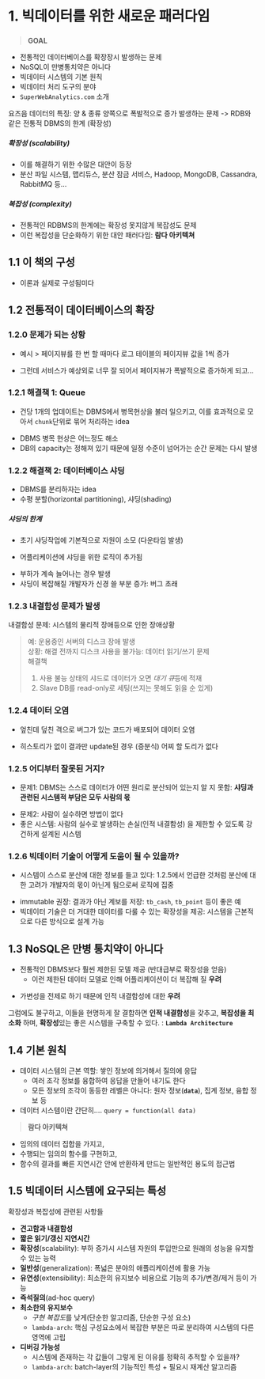 # 1. 빅데이터를 위한 새로운 패러다임
### 
> **GOAL**    
- 전통적인 데이터베이스를 확장장시 발생하는 문제  
- NoSQL이 만병통치약은 아니다 
- 빅데이터 시스템의 기본 원칙
- 빅데이터 처리 도구의 분야 
- `SuperWebAnalytics.com` 소개 

요즈음 데이터의 특징: 양 & 종류 양쪽으로 폭발적으로 증가 
발생하는 문제 -> RDB와 같은 전통적 DBMS의 한계 (확장성)

##### 확장성 (scalability)
- 이를 해결하기 위한 수많은 대안이 등장
- 분산 파일 시스템, 맵리듀스, 분산 잠금 서비스, Hadoop, MongoDB, Cassandra, RabbitMQ 등…

##### 복잡성 (complexity)
- 전통적인 RDBMS의 한계에는 확장성 못지않게 복잡성도 문제 
- 이런 복잡성을 단순화하기 위한 대안 패러다임: **람다 아키텍쳐**

## 1.1 이 책의 구성 
- 이론과 실제로 구성됨미다 

## 1.2 전통적이 데이터베이스의 확장 
### 1.2.0 문제가 되는 상황 
- 예시 > 페이지뷰를 한 번 할 때마다 로그 테이블의 페이지뷰 값을 1씩 증가
* 그런데 서비스가 예상외로 너무 잘 되어서 페이지뷰가 폭발적으로 증가하게 되고…

### 1.2.1 해결책 1: Queue
- 건당 1개의 업데이트는 DBMS에서 병목현상을 불러 일으키고, 이를 효과적으로 모아서  `chunk`단위로 묶어 처리하는 idea
* DBMS  병목 현상은 어느정도 해소
* DB의 capacity는 정해져 있기 때문에 일정 수준이 넘어가는 순간 문제는 다시 발생 

### 1.2.2 해결책 2: 데이터베이스 샤딩 
* DBMS를 분리하자는 idea 
* 수평 분할(horizontal partitioning), 샤딩(shading)

##### 샤딩의 한계
- 초기 샤딩작업에 기본적으로 자원이 소모 (다운타임 발생)
* 어플리케이션에 샤딩을 위한 로직이 추가됨 
- 부하가 계속 늘어나는 경우 발생
- 샤딩이 복잡해질 개발자가 신경 쓸 부분 증가: 버그 초래 

### 1.2.3 내결함성 문제가 발생 
내결함성 문제: 시스템의 물리적 장애등으로 인한 장애상황
> 예: 운용중인 서버의 디스크 장애 발생  
> 상황: 해결 전까지 디스크 사용을 불가능: 데이터 읽기/쓰기 문제   
> 해결책  
> 	1. 사용 불능 상태의 샤드로 데이터가 오면 *대기 큐*등에 적재  
> 	2. Slave DB를 read-only로 세팅(쓰지는 못해도 읽을 순 있게)  
 
### 1.2.4 데이터 오염
- 엎친데 덮친 격으로 버그가 있는 코드가 배포되어 데이터 오염 
* 히스토리가 없이 결과만 update된 경우 (증분식) 어찌 할 도리가 없다

### 1.2.5 어디부터 잘못된 거지? 
- 문제1: DBMS는 스스로 데이터가 어떤 원리로 분산되어 있는지 알 지 못함: **샤딩과 관련된 시스템적 부담은 모두 사람의 몫**
* 문제2: 사람이 실수하면 방법이 없다
* 좋은 시스템: 사람의 실수로 발생하는 손실(인적 내결함성) 을 제한할 수 있도록 강건하게 설계된 시스템 

### 1.2.6 빅데이터 기술이 어떻게 도움이 될 수 있을까?
- 시스템이 스스로 분산에 대한 정보를 들고 있다: 1.2.5에서 언급한 것처럼 분산에 대한 고려가 개발자의 몫이 아닌게 됨으로써 로직에 집중 
* immutable 권장: 결과가 아닌 계보를 저장: `tb_cash`, `tb_point` 등이 좋은 예
* 빅데이터 기술은 더 거대한 데이터를 다룰 수 있는 확장성을 제공: 시스템을 근본적으로 다른 방식으로 설계 가능 

## 1.3 NoSQL은 만병 통치약이 아니다 
- 전통적인 DBMS보다 훨씬 제한된 모델 제공 (반대급부로 확장성을 얻음)
	* 이런 제한된 데이터 모델로 인해 어플리케이션이 더 복잡해 질 **우려**
* 가변성을 전제로 하기 때문에 인적 내결함성에 대한 **우려**

그럼에도 불구하고, 이들을 현명하게 잘 결합하면 **인적 내결함성**을 갖추고, **복잡성을 최소화** 하며, **확장성**있는 좋은 시스템을 구축할 수 있다. : **`Lambda Architecture`**

## 1.4 기본 원칙 
- 데이터 시스템의 근본 역할: 쌓인 정보에 의거해서 질의에 응답 
	+ 여러 조각 정보를 융합하여 응답을 만들어 내기도 한다 
	* 모든 정보의 조각이 동등한 레벨은 아니다: 원자 정보(**`data`**), 집계 정보, 융합 정보 등 
- 데이터 시스템이란 간단히….  `query = function(all data)`


> **람다 아키텍쳐**  
- 임의의 데이터 집합을 가지고, 
- 수행되는 임의의 함수를 구현하고, 
- 함수의 결과를 빠른 지연시간 안에 반환하게 만드는 일반적인 용도의 접근법  

## 1.5 빅데이터 시스템에 요구되는 특성 
확장성과 복잡성에 관련된 사항들 

- **견고함과 내결함성**
- **짧은 읽기/갱신 지연시간**
- **확장성**(scalability): 부하 증가시 시스템 자원의 투입만으로 원래의 성능을 유지할 수 있는 능력
- **일반성**(generalization): 폭넓은 분야의 애플리케이션에 활용 가능 
- **유연성**(extensibility): 최소한의 유지보수 비용으로 기능의 추가/변경/제거 등이 가능 
- **즉석질의**(ad-hoc query)
- **최소한의 유지보수**
	- *구현 복잡도*를 낮게(단순한 알고리즘, 단순한 구성 요소)
	* `lambda-arch`: 핵심 구성요소에서 복잡한 부분은 따로 분리하여 시스템의 다른 영역에 고립
- **디버깅 가능성** 
	* 시스템에 존재하는 각 값들이 그렇게 된 이유를 정확히 추적할 수 있을까? 
	- `lambda-arch`: batch-layer의 기능적인 특성 + 필요시 재계산 알고리즘 
